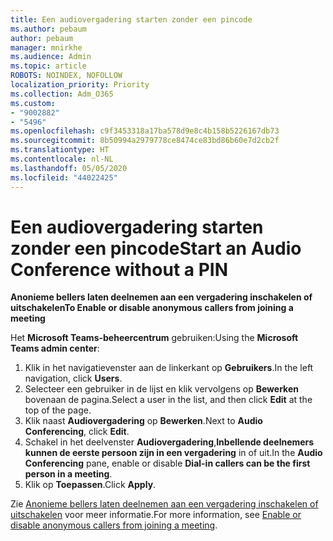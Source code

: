 ```yaml
---
title: Een audiovergadering starten zonder een pincode
ms.author: pebaum
author: pebaum
manager: mnirkhe
ms.audience: Admin
ms.topic: article
ROBOTS: NOINDEX, NOFOLLOW
localization_priority: Priority
ms.collection: Adm_O365
ms.custom:
- "9002882"
- "5496"
ms.openlocfilehash: c9f3453318a17ba578d9e8c4b158b5226167db73
ms.sourcegitcommit: 8b50994a2979778ce8474ce83bd86b60e7d2cb2f
ms.translationtype: HT
ms.contentlocale: nl-NL
ms.lasthandoff: 05/05/2020
ms.locfileid: "44022425"
---
```

# <a name="start-an-audio-conference-without-a-pin"></a><span data-ttu-id="6700f-102">Een audiovergadering starten zonder een pincode</span><span class="sxs-lookup"><span data-stu-id="6700f-102">Start an Audio Conference without a PIN</span></span>

<span data-ttu-id="6700f-103">**Anonieme bellers laten deelnemen aan een vergadering inschakelen of uitschakelen**</span><span class="sxs-lookup"><span data-stu-id="6700f-103">**To Enable or disable anonymous callers from joining a meeting**</span></span>

<span data-ttu-id="6700f-104">Het **Microsoft Teams-beheercentrum** gebruiken:</span><span class="sxs-lookup"><span data-stu-id="6700f-104">Using the **Microsoft Teams admin center**:</span></span>

1. <span data-ttu-id="6700f-105">Klik in het navigatievenster aan de linkerkant op **Gebruikers**.</span><span class="sxs-lookup"><span data-stu-id="6700f-105">In the left navigation, click **Users**.</span></span>
2. <span data-ttu-id="6700f-106">Selecteer een gebruiker in de lijst en klik vervolgens op **Bewerken** bovenaan de pagina.</span><span class="sxs-lookup"><span data-stu-id="6700f-106">Select a user in the list, and then click **Edit** at the top of the page.</span></span>
3. <span data-ttu-id="6700f-107">Klik naast **Audiovergadering** op **Bewerken**.</span><span class="sxs-lookup"><span data-stu-id="6700f-107">Next to **Audio Conferencing**, click **Edit**.</span></span>
4. <span data-ttu-id="6700f-108">Schakel in het deelvenster **Audiovergadering**,**Inbellende deelnemers kunnen de eerste persoon zijn in een vergadering** in of uit.</span><span class="sxs-lookup"><span data-stu-id="6700f-108">In the **Audio Conferencing** pane, enable or disable **Dial-in callers can be the first person in a meeting**.</span></span>
5. <span data-ttu-id="6700f-109">Klik op **Toepassen**.</span><span class="sxs-lookup"><span data-stu-id="6700f-109">Click **Apply**.</span></span>

<span data-ttu-id="6700f-110">Zie [Anonieme bellers laten deelnemen aan een vergadering inschakelen of uitschakelen](https://docs.microsoft.com/microsoftteams/start-an-audio-conference-over-the-phone-without-a-pin-in-teams) voor meer informatie.</span><span class="sxs-lookup"><span data-stu-id="6700f-110">For more information, see [Enable or disable anonymous callers from joining a meeting](https://docs.microsoft.com/microsoftteams/start-an-audio-conference-over-the-phone-without-a-pin-in-teams).</span></span>
